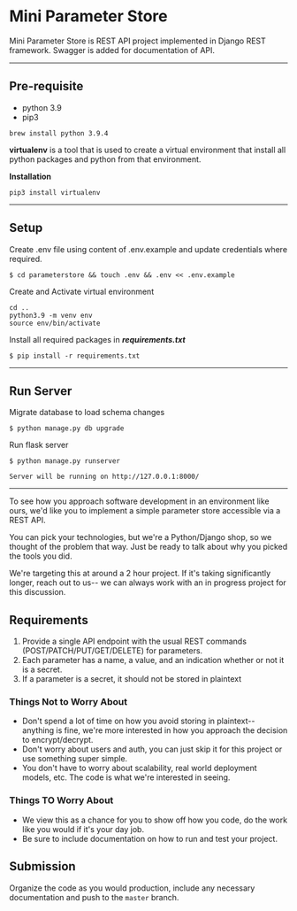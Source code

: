 # Mini Parameter Store

Mini Parameter Store is REST API project implemented in Django REST framework. Swagger is added for documentation of API.

------------------------------------------------------------------------
Pre-requisite
-----
- python 3.9
- pip3

```
brew install python 3.9.4
```

**virtualenv** is a tool that is used to create a virtual environment that install all
python packages and python from that environment.

**Installation**

```
pip3 install virtualenv
```

-----------------------------------------------------------------------
Setup
-----

Create .env file using content of .env.example and update credentials where required.

    $ cd parameterstore && touch .env && .env << .env.example

Create and Activate virtual environment

```
cd ..
python3.9 -m venv env
source env/bin/activate
```

Install all required packages in ***requirements.txt***

    $ pip install -r requirements.txt

------------------------------------------------------------------------

Run Server
----------

Migrate database to load schema changes

    $ python manage.py db upgrade

Run flask server

    $ python manage.py runserver

```
Server will be running on http://127.0.0.1:8000/
```
-------------------------------------------------------------------------
To see how you approach software development in an environment like ours, we'd like you to implement a simple parameter store accessible via a REST API.

You can pick your technologies, but we're a Python/Django shop, so we thought of the problem that way.  Just be ready to talk about why you picked the tools you did.

We're targeting this at around a 2 hour project.  If it's taking significantly longer, reach out to us-- we can always work with an in progress project for this discussion.

## Requirements

1. Provide a single API endpoint with the usual REST commands (POST/PATCH/PUT/GET/DELETE) for parameters.
1. Each parameter has a name, a value, and an indication whether or not it is a secret.
1. If a parameter is a secret, it should not be stored in plaintext

### Things Not to Worry About

* Don't spend a lot of time on how you avoid storing in plaintext-- anything is fine, we're more interested in how you approach the decision to encrypt/decrypt.
* Don't worry about users and auth, you can just skip it for this project or use something super simple.
* You don't have to worry about scalability, real world deployment models, etc.  The code is what we're interested in seeing.

### Things TO Worry About

* We view this as a chance for you to show off how you code, do the work like you would if it's your day job.
* Be sure to include documentation on how to run and test your project.

## Submission

Organize the code as you would production, include any necessary documentation and push to the `master` branch.
